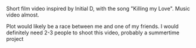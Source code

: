 
Short film video inspired by Initial D, with the song "Killing my Love". Music video almost.

Plot would likely be a race between me and one of my friends. I would definitely need 2-3 people to shoot this video, probably a summertime project